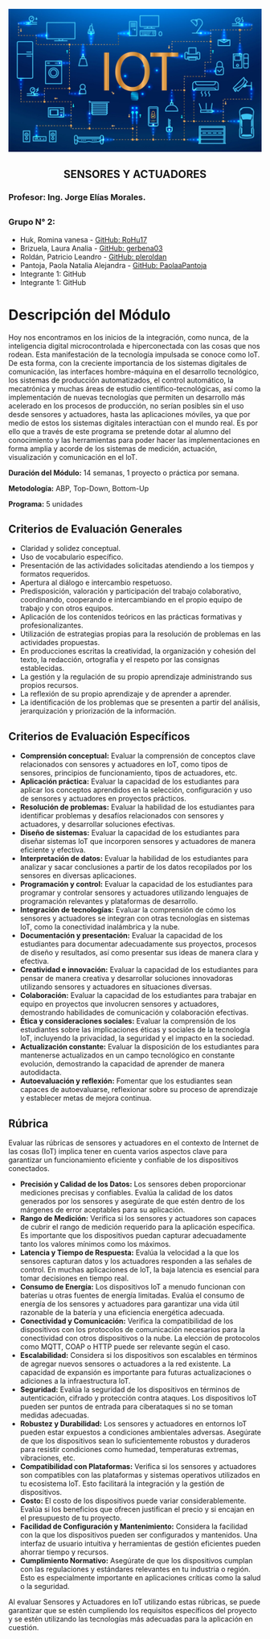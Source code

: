 
![alt text](src/IoT.jpg)

## <p style="text-align: center;">SENSORES Y ACTUADORES</p>

### Profesor: **Ing. Jorge Elías Morales.**

##

### Grupo N° 2:

- Huk, Romina vanesa - [GitHub: RoHu17](https://github.com/RoHu17)
- Brizuela, Laura Analia - [GitHub: gerbena03](https://github.com/gerbena03)
- Roldán, Patricio Leandro -  [GitHub: pleroldan](https://github.com/pleroldan)
- Pantoja, Paola Natalia Alejandra - [GitHub: PaolaaPantoja](https://github.com/PaolaaPantoja)
- Integrante 1: GitHub
- Integrante 1: GitHub

##

# Descripción del Módulo

Hoy nos encontramos en los inicios de la integración, como nunca, de la inteligencia digital microcontrolada e hiperconectada con las cosas que nos rodean. Esta manifestación de la tecnología impulsada se conoce como loT. De esta forma, con la creciente importancia de los sistemas digitales de comunicación, las interfaces hombre-máquina en el desarrollo tecnológico, los sistemas de producción automatizados, el control automático, la mecatrónica y muchas áreas de estudio científico-tecnológicas, así como la implementación de nuevas tecnologías que permiten un desarrollo más acelerado en los procesos de producción, no serían posibles sin el uso desde sensores y actuadores, hasta las aplicaciones móviles, ya que por medio de estos los sistemas digitales interactúan con el mundo real. Es por ello que a través de este programa se pretende dotar al alumno del conocimiento y las herramientas para poder hacer las implementaciones en forma amplia y acorde de los sistemas de medición, actuación, visualización y comunicación en el loT.

**Duración del Módulo:** 14 semanas, 1 proyecto o práctica por semana.

**Metodología:** ABP, Top-Down, Bottom-Up

**Programa:** 5 unidades

## Criterios de Evaluación Generales

- Claridad y solidez conceptual.
- Uso de vocabulario específico.
- Presentación de las actividades solicitadas atendiendo a los tiempos y formatos requeridos.
- Apertura al diálogo e intercambio respetuoso.
- Predisposición, valoración y participación del trabajo colaborativo, coordinando, cooperando e intercambiando en el propio equipo de trabajo y con otros equipos.
- Aplicación de los contenidos teóricos en las prácticas formativas y profesionalizantes.
- Utilización de estrategias propias para la resolución de problemas en las actividades propuestas.
- En producciones escritas la creatividad, la organización y cohesión del texto, la redacción, ortografía y el respeto por las consignas establecidas.
- La gestión y la regulación de su propio aprendizaje administrando sus propios recursos.
- La reflexión de su propio aprendizaje y de aprender a aprender.
- La identificación de los problemas que se presenten a partir del análisis, jerarquización y priorización de la información.

## Criterios de Evaluación Específicos

- **Comprensión conceptual:** Evaluar la comprensión de conceptos clave relacionados con sensores y actuadores en loT, como tipos de sensores, principios de funcionamiento, tipos de actuadores, etc.
- **Aplicación práctica:** Evaluar la capacidad de los estudiantes para aplicar los conceptos aprendidos en la selección, configuración y uso de sensores y actuadores en proyectos prácticos.
- **Resolución de problemas:** Evaluar la habilidad de los estudiantes para identificar problemas y desafíos relacionados con sensores y actuadores, y desarrollar soluciones efectivas.
- **Diseño de sistemas:** Evaluar la capacidad de los estudiantes para diseñar sistemas loT que incorporen sensores y actuadores de manera eficiente y efectiva.
- **Interpretación de datos:** Evaluar la habilidad de los estudiantes para analizar y sacar conclusiones a partir de los datos recopilados por los sensores en diversas aplicaciones.
- **Programación y control:** Evaluar la capacidad de los estudiantes para programar y controlar sensores y actuadores utilizando lenguajes de programación relevantes y plataformas de desarrollo.
- **Integración de tecnologías:** Evaluar la comprensión de cómo los sensores y actuadores se integran con otras tecnologías en sistemas loT, como la conectividad inalámbrica y la nube.
- **Documentación y presentación:** Evaluar la capacidad de los estudiantes para documentar adecuadamente sus proyectos, procesos de diseño y resultados, así como presentar sus ideas de manera clara y efectiva.
- **Creatividad e innovación:** Evaluar la capacidad de los estudiantes para pensar de manera creativa y desarrollar soluciones innovadoras utilizando sensores y actuadores en situaciones diversas.
- **Colaboración:** Evaluar la capacidad de los estudiantes para trabajar en equipo en proyectos que involucren sensores y actuadores, demostrando habilidades de comunicación y colaboración efectivas.
- **Ética y consideraciones sociales:** Evaluar la comprensión de los estudiantes sobre las implicaciones éticas y sociales de la tecnología loT, incluyendo la privacidad, la seguridad y el impacto en la sociedad.
- **Actualización constante:** Evaluar la disposición de los estudiantes para mantenerse actualizados en un campo tecnológico en constante evolución, demostrando la capacidad de aprender de manera autodidacta.
- **Autoevaluación y reflexión:** Fomentar que los estudiantes sean capaces de autoevaluarse, reflexionar sobre su proceso de aprendizaje y establecer metas de mejora continua.

## Rúbrica

Evaluar las rúbricas de sensores y actuadores en el contexto de Internet de las cosas (IoT) implica tener en cuenta varios aspectos clave para garantizar un funcionamiento eficiente y confiable de los dispositivos conectados.

- **Precisión y Calidad de los Datos:** Los sensores deben proporcionar mediciones precisas y confiables. Evalúa la calidad de los datos generados por los sensores y asegúrate de que estén dentro de los márgenes de error aceptables para su aplicación.
- **Rango de Medición:** Verifica si los sensores y actuadores son capaces de cubrir el rango de medición requerido para la aplicación específica. Es importante que los dispositivos puedan capturar adecuadamente tanto los valores mínimos como los máximos.
- **Latencia y Tiempo de Respuesta:** Evalúa la velocidad a la que los sensores capturan datos y los actuadores responden a las señales de control. En muchas aplicaciones de loT, la baja latencia es esencial para tomar decisiones en tiempo real.
- **Consumo de Energía:** Los dispositivos loT a menudo funcionan con baterías u otras fuentes de energía limitadas. Evalúa el consumo de energía de los sensores y actuadores para garantizar una vida útil razonable de la batería y una eficiencia energética adecuada.
- **Conectividad y Comunicación:** Verifica la compatibilidad de los dispositivos con los protocolos de comunicación necesarios para la conectividad con otros dispositivos o la nube. La elección de protocolos como MQTT, COAP o HTTP puede ser relevante según el caso.
- **Escalabilidad:** Considera si los dispositivos son escalables en términos de agregar nuevos sensores o actuadores a la red existente. La capacidad de expansión es importante para futuras actualizaciones o adiciones a la infraestructura loT.
- **Seguridad:** Evalúa la seguridad de los dispositivos en términos de autenticación, cifrado y protección contra ataques. Los dispositivos loT pueden ser puntos de entrada para ciberataques si no se toman medidas adecuadas.
- **Robustez y Durabilidad:** Los sensores y actuadores en entornos loT pueden estar expuestos a condiciones ambientales adversas. Asegúrate de que los dispositivos sean lo suficientemente robustos y duraderos para resistir condiciones como humedad, temperaturas extremas, vibraciones, etc.
- **Compatibilidad con Plataformas:** Verifica si los sensores y actuadores son compatibles con las plataformas y sistemas operativos utilizados en tu ecosistema loT. Esto facilitará la integración y la gestión de dispositivos.
- **Costo:** El costo de los dispositivos puede variar considerablemente. Evalúa si los beneficios que ofrecen justifican el precio y si encajan en el presupuesto de tu proyecto.
- **Facilidad de Configuración y Mantenimiento:** Considera la facilidad con la que los dispositivos pueden ser configurados y mantenidos. Una interfaz de usuario intuitiva y herramientas de gestión eficientes pueden ahorrar tiempo y recursos.
- **Cumplimiento Normativo:** Asegúrate de que los dispositivos cumplan con las regulaciones y estándares relevantes en tu industria o región. Esto es especialmente importante en aplicaciones críticas como la salud o la seguridad.

Al evaluar Sensores y Actuadores en loT utilizando estas rúbricas, se puede garantizar que se estén cumpliendo los requisitos específicos del proyecto y se estén utilizando las tecnologías más adecuadas para la aplicación en cuestión.

